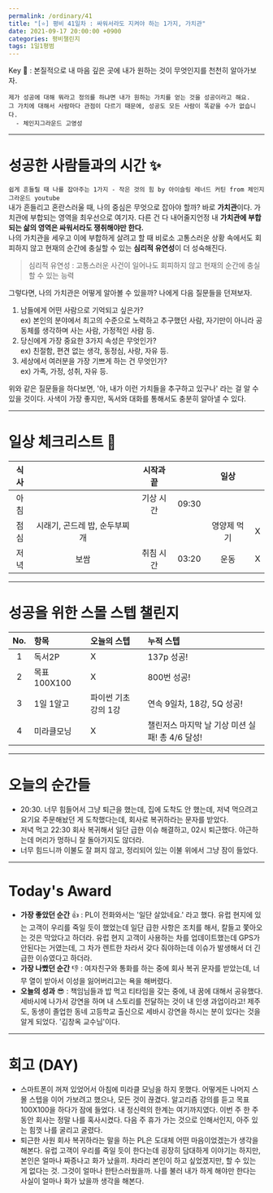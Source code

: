 ```yaml
---
permalink: /ordinary/41
title: "[⭐] 평비 41일차 : 싸워서라도 지켜야 하는 1가지, 가치관"
date: 2021-09-17 20:00:00 +0900
categories: 평비챌린지
tags: 1일1평범
---  
```

Key 🔑 : 본질적으로 내 마음 깊은 곳에 내가 원하는 것이 무엇인지를 천천히 알아가보자.
```
제가 성공에 대해 뭐라고 정의를 하냐면 내가 원하는 가치를 얻는 것을 성공이라고 해요.
그 가치에 대해서 사람마다 관점이 다르기 때문에, 성공도 모든 사람이 똑같을 수가 없습니다.
  - 체인지그라운드 고영성
```

---
# 성공한 사람들과의 시간 ✨
`쉽게 흔들릴 때 나를 잡아주는 1가지 - 작은 것의 힘 by 아이슬링 레너드 커틴 from 체인지그라운드 youtube`  
내가 흔들리고 혼란스러울 때, 나의 중심은 무엇으로 잡아야 할까? 바로 **가치관**이다. 가치관에 부합되는 영역을 최우선으로 여기자. 다른 건 다 내어줄지언정 내 **가치관에 부합되는 삶의 영역은 싸워서라도 쟁취해야만 한다.**  
나의 가치관을 세우고 이에 부합하게 살려고 할 때 비로소 고통스러운 상황 속에서도 회피하지 않고 현재의 순간에 충실할 수 있는 **심리적 유연성**이 더 성숙해진다. 
  > 심리적 유연성 : 고통스러운 사건이 일어나도 회피하지 않고 현재의 순간에 충실할 수 있는 능력

그렇다면, 나의 가치관은 어떻게 알아볼 수 있을까? 나에게 다음 질문들을 던져보자.
1. 남들에게 어떤 사람으로 기억되고 싶은가?  
  ex) 본인의 분야에서 최고의 수준으로 노력하고 추구했던 사람, 자기만이 아니라 공동체를 생각하며 사는 사람, 가정적인 사람 등.  
2. 당신에게 가장 중요한 3가지 속성은 무엇인가?  
  ex) 친절함, 편견 없는 생각, 동정심, 사랑, 자유 등.  
3. 세상에서 여러분을 가장 기쁘게 하는 건 무엇인가?  
  ex) 가족, 가정, 성취, 자유 등.  

위와 같은 질문들을 하다보면, '아, 내가 이런 가치들을 추구하고 있구나' 라는 걸 알 수 있을 것이다. 사색이 가장 좋지만, 독서와 대화를 통해서도 충분히 알아낼 수 있다.  

---
# 일상 체크리스트 📃

| 식사 |  | 시작과 끝 |  | 일상 |  |
|:----:|:----:|:----:|:----:|:----:|:----:|
| 아침 |  | 기상 시간 | 09:30 |  |  |
| 점심 | 시래기, 곤드레 밥, 순두부찌개 |  |  | 영양제 먹기 | X |
| 저녁 | 보쌈 | 취침 시간 | 03:20 | 운동 | X |

---
# 성공을 위한 스몰 스텝 챌린지

| No. | 항목 | 오늘의 스텝 | 누적 스텝 |
|:----:|:----|:----|:----|
| 1 | 독서2P | X | 137p 성공! |
| 2 | 목표 100X100 | X | 800번 성공! |
| 3 | 1일 1알고 | 파이썬 기초 강의 1강 | 연속 9일차, 18강, 5Q 성공! |
| 4 | 미라클모닝 | X | 챌린저스 마지막 날 기상 미션 실패! 총 4/6 달성! |

---
# 오늘의 순간들
- 20:30. 너무 힘들어서 그냥 퇴근을 했는데, 집에 도착도 안 했는데, 저녁 먹으려고 요기요 주문해놨던 게 도착했다는데, 회사로 복귀하라는 문자를 받았다.  
- 저녁 먹고 22:30 회사 복귀해서 일단 급한 이슈 해결하고, 02시 퇴근했다. 야근하는데 머리가 멍하니 잘 돌아가지도 않더라.  
- 너무 힘드니까 이불도 잘 펴지 않고, 정리되어 있는 이불 위에서 그냥 잠이 들었다.

---
# Today's Award
- **가장 좋았던 순간** 👍 : PL이 전화와서는 '일단 살았네요.' 라고 했다. 유럽 현지에 있는 고객이 우리를 죽일 듯이 했었는데 일단 급한 사항은 조치를 해서, 칼들고 쫓아오는 것은 막았다고 하더라. 유럽 현지 고객이 사용하는 차를 업데이트했는데 GPS가 안된다는 거였는데, 그 차가 렌트한 차라서 갖다 줘야하는데 이슈가 발생해서 더 긴급한 이슈였다고 하더라.
- **가장 나빴던 순간** 👎 : 여자친구와 통화를 하는 중에 회사 복귀 문자를 받았는데, 너무 열이 받아서 이성을 잃어버리고는 욕을 해버렸다.
- **오늘의 성과** 😎 : 책임님들과 밥 먹고 티타임을 갖는 중에, 내 꿈에 대해서 공유했다. 세바시에 나가서 강연을 하며 내 스토리를 전달하는 것이 내 인생 과업이라고! 제주도, 동생이 졸업한 동네 고등학교 출신으로 세바시 강연을 하시는 분이 있다는 것을 알게 되었다. '김창옥 교수님'이다.

---
# 회고 (DAY)
- 스마트폰이 꺼져 있었어서 아침에 미라클 모닝을 하지 못했다. 어떻게든 나머지 스몰 스텝을 이어 가보려고 했으나, 모든 것이 끊겼다. 알고리즘 강의를 듣고 목표 100X100을 하다가 잠에 들었다. 내 정신력의 한계는 여기까지였다. 이번 주 한 주동안 회사는 정말 나를 혹사시켰다. 다음 주 휴가 가는 것으로 인해서인지, 아주 있는 힘껏 나를 굴리고 굴렸다.  
- 퇴근한 사원 회사 복귀하라는 말을 하는 PL은 도대체 어떤 마음이었겠는가 생각을 해본다. 유럽 고객이 우리를 죽일 듯이 한다는데 굉장히 담대하게 이야기는 하지만, 본인은 얼마나 짜증나고 화가 났을끼. 차라리 본인이 하고 싶었겠지만, 할 수 있는 게 없다는 것. 그것이 얼마나 한탄스러웠을까. 나를 불러 내가 하게 해야만 한다는 사실이 얼마나 화가 났을까 생각을 해본다.